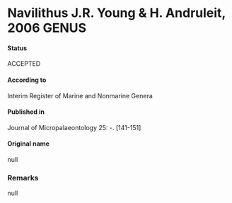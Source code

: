 Navilithus J.R. Young & H. Andruleit, 2006 GENUS
=======

#### Status
ACCEPTED

#### According to
Interim Register of Marine and Nonmarine Genera

#### Published in
Journal of Micropalaeontology 25: -. [141-151]

#### Original name
null

### Remarks
null